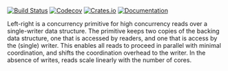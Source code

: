 [![Build Status](https://dev.azure.com/jonhoo/jonhoo/_apis/build/status/left-right?branchName=master)](https://dev.azure.com/jonhoo/jonhoo/_build/latest?definitionId=8&branchName=master)
[![Codecov](https://codecov.io/github/jonhoo/left-right/coverage.svg?branch=master)](https://codecov.io/gh/jonhoo/left-right)
[![Crates.io](https://img.shields.io/crates/v/left-right.svg)](https://crates.io/crates/left-right)
[![Documentation](https://docs.rs/left-right/badge.svg)](https://docs.rs/left-right/)

Left-right is a concurrency primitive for high concurrency reads over a
single-writer data structure. The primitive keeps two copies of the
backing data structure, one that is accessed by readers, and one that is
access by the (single) writer. This enables all reads to proceed in
parallel with minimal coordination, and shifts the coordination overhead
to the writer. In the absence of writes, reads scale linearly with the
number of cores.
